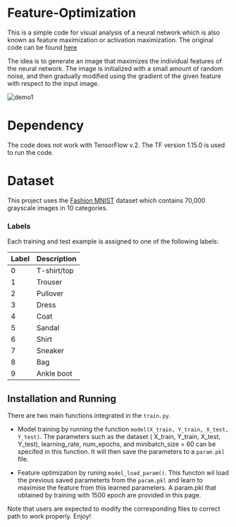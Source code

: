 # Feature-Optimization
This is a simple code for visual analysis of a neural network which is also known as feature maximization or activation maximization. The original code can be found [here](https://github.com/Hvass-Labs/TensorFlow-Tutorials)

The idea is to generate an image that maximizes the individual features of the neural network. The image is initialized with a small amount of random noise, and then gradually modified using the gradient of the given feature with respect to the input image.

![demo1](img/githubimg.png)

# Dependency
The code does not work with TensorFlow v.2. The TF version 1.15.0 is used to run the code.

# Dataset
This project uses the [Fashion MNIST](https://github.com/zalandoresearch/fashion-mnist) dataset which contains 70,000 grayscale images in 10 categories. 


### Labels
Each training and test example is assigned to one of the following labels:

| Label | Description |
| --- | --- |
| 0 | T-shirt/top |
| 1 | Trouser |
| 2 | Pullover |
| 3 | Dress |
| 4 | Coat |
| 5 | Sandal |
| 6 | Shirt |
| 7 | Sneaker |
| 8 | Bag |
| 9 | Ankle boot |


## Installation and Running

There are two main functions integrated in the ```train.py```.
*  Model training by running the function ```model(X_train, Y_train, X_test, Y_test)```. The parameters such as the dataset ( X_train, Y_train, X_test, Y_test), learning_rate, num_epochs, and minibatch_size = 60 can be specifed in this function. It will then save the parameters to a ```param.pkl``` file.

*  Feature optimization by runing ```model_load_param()```. This functon wil load the previous saved parameterts from the ```param.pkl```  and learn to maximise the feature from this learned parameters. A param.pkl that obtained by training with 1500 epoch are provided in this page.


Note that users are expected to modify the corresponding files to correct path to work properly. Enjoy!

